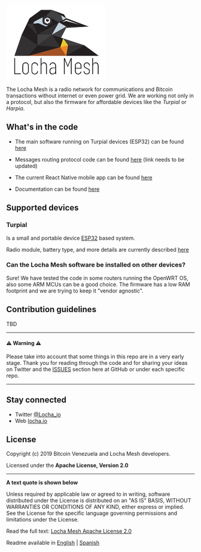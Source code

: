 

<img height="200px" src="images/LogotipoTurpial-Color.20-09-19.svg">

The Locha Mesh is a radio network for communications and Bitcoin transactions without internet or even power grid.
We are working not only in a protocol, but also the firmware for affordable devices like the *Turpial* or *Harpia*.

## What's in the code

* The main software running on Turpial devices (ESP32) can be found [here](https://github.com/btcven/locha-mesh-app)

* Messages routing protocol code can be found [here]() (link needs to be updated)

* The current React Native mobile app can be found [here](https://github.com/btcven/LochaMesh-Chat)

* Documentation can be found [here](https://github.com/btcven/locha/tree/master/documents)

## Supported devices

### Turpial
Is a small and portable device [ESP32](https://www.espressif.com/en/products/hardware/esp-wroom-32/overview) based system.

Radio module, battery type, and more details are currently described [here](https://docs.google.com/document/d/12sjBhGs7FgMGoDsuASq4MyQFnGfmT4qZNib8H_P6eSw/edit)


### Can the Locha Mesh software be installed on other devices?
Sure! We have tested the code in some routers running the OpenWRT OS, also some ARM MCUs can be a good choice. The firmware has a low RAM footprint and we are trying to keep it "vendor agnostic".


## Contribution guidelines
TBD

----
#### :warning: Warning :warning:
Please take into account that some things in this repo are in a very early stage. Thank you for reading through the code and for sharing your ideas on Twitter and the [ISSUES](https://github.com/btcven/locha/issues) section here at GitHub or under each specific repo.

----
## Stay connected

- Twitter [@Locha_io](https://twitter.com/Locha_io)
- Web [locha.io](https://locha.io)

## License

Copyright (c) 2019 Bitcoin Venezuela and Locha Mesh developers.

Licensed under the **Apache License, Version 2.0**

---
**A text quote is shown below**

Unless required by applicable law or agreed to in writing, software
distributed under the License is distributed on an "AS IS" BASIS,
WITHOUT WARRANTIES OR CONDITIONS OF ANY KIND, either express or implied.
See the License for the specific language governing permissions and
limitations under the License.

Read the full text:
[Locha Mesh Apache License 2.0](https://github.com/btcven/locha/blob/master/LICENSE)

Readme available in [English](https://github.com/btcven/locha/blob/master/README.md) | [Spanish](https://github.com/btcven/locha/blob/master/README_ES.md)

